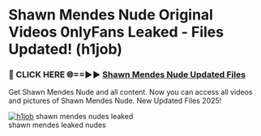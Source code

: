 # Shawn Mendes Nude Original Videos 0nlyFans Leaked - Files Updated! (h1job)

<h3>🔴 CLICK HERE 🌐==►► <a href="https://tinyurl.com/yrmya6cz" rel="nofollow">Shawn Mendes Nude Updated Files</a></h3>

Get Shawn Mendes Nude and all content. Now you can access all videos and pictures of Shawn Mendes Nude. New Updated Files 2025!

[![h1job](https://i.imgur.com/FMdXYCs.gif)](https://tinyurl.com/yrmya6cz)
shawn mendes nudes leaked<br>
shawn mendes leaked nudes